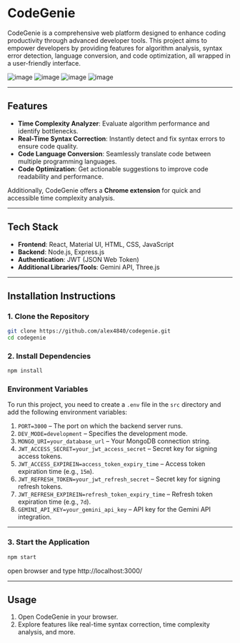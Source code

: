 # **CodeGenie**  
CodeGenie is a comprehensive web platform designed to enhance coding productivity through advanced developer tools. This project aims to empower developers by providing features for algorithm analysis, syntax error detection, language conversion, and code optimization, all wrapped in a user-friendly interface.

![image](https://github.com/user-attachments/assets/45476186-6c3c-4843-b095-cbc90bc8beda)
![image](https://github.com/user-attachments/assets/a0c26588-83a2-4d01-9ee2-91b7ac72ca97)
![image](https://github.com/user-attachments/assets/61e246c9-9210-436a-824e-a86a4353a5fd)
![image](https://github.com/user-attachments/assets/ccf81dfd-c01a-4451-a630-a6cd821a6c5c)

---

## **Features**  
- **Time Complexity Analyzer**: Evaluate algorithm performance and identify bottlenecks.  
- **Real-Time Syntax Correction**: Instantly detect and fix syntax errors to ensure code quality.  
- **Code Language Conversion**: Seamlessly translate code between multiple programming languages.  
- **Code Optimization**: Get actionable suggestions to improve code readability and performance.  

Additionally, CodeGenie offers a **Chrome extension** for quick and accessible time complexity analysis.  

---

## **Tech Stack**  
- **Frontend**: React, Material UI, HTML, CSS, JavaScript  
- **Backend**: Node.js, Express.js  
- **Authentication**: JWT (JSON Web Token)  
- **Additional Libraries/Tools**: Gemini API, Three.js  

---

## **Installation Instructions**

### **1. Clone the Repository**  
```bash
git clone https://github.com/alex4840/codegenie.git
cd codegenie
```

### **2. Install Dependencies**  
```bash
npm install
```

### **Environment Variables**  
To run this project, you need to create a `.env` file in the `src` directory and add the following environment variables:  

1. `PORT=3000` – The port on which the backend server runs.  
2. `DEV_MODE=development` – Specifies the development mode.  
3. `MONGO_URI=your_database_url` – Your MongoDB connection string.  
4. `JWT_ACCESS_SECRET=your_jwt_access_secret` – Secret key for signing access tokens.  
5. `JWT_ACCESS_EXPIREIN=access_token_expiry_time` – Access token expiration time (e.g., `15m`).  
6. `JWT_REFRESH_TOKEN=your_jwt_refresh_secret` – Secret key for signing refresh tokens.  
7. `JWT_REFRESH_EXPIREIN=refresh_token_expiry_time` – Refresh token expiration time (e.g., `7d`).  
8. `GEMINI_API_KEY=your_gemini_api_key` – API key for the Gemini API integration.  

---


### **3. Start the Application**   
```bash
npm start
```
open browser and type http://localhost:3000/


---

## **Usage**  
1. Open CodeGenie in your browser.  
2. Explore features like real-time syntax correction, time complexity analysis, and more.  

